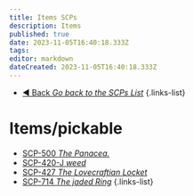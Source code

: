 ```yaml
---
title: Items SCPs
description: Items
published: true
date: 2023-11-05T16:40:18.333Z
tags: 
editor: markdown
dateCreated: 2023-11-05T16:40:18.333Z
---
```


- [:arrow_backward: Back *Go back to the SCPs List*](/en/game/scps)
{.links-list}
# Items/pickable
- [SCP-500 *The Panacea.*](/en/game/scps/500)
- [SCP-420-J *weed*](/en/game/scps/420-j)
- [SCP-427  *The Lovecraftian Locket*](/en/game/scps/427)
- [SCP-714 *The jaded Ring*](/en/game/scps/714)
{.links-list}